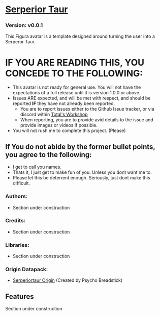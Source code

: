 # [Serperior Taur](https://github.com/TotalTakeover/FiguraSerperiorTaurAvatar)
### Version: v0.0.1
This Figura avatar is a template designed around turning the user into a Serperor Taur.

# IF YOU ARE READING THIS, YOU CONCEDE TO THE FOLLOWING:
- This avatar is not ready for general use. You will not have the expectations of a full release until it is version 1.0.0 or above.
- Issues ARE expected, and will be met with respect, and should be reported __IF__ they have not already been reported.
  - You are to report issues either to the Github Issue tracker, or via discord within [Total's Workshop](https://discord.com/channels/1129805506354085959/1251634293235646565)
  - When reporting, you are to provide avid details to the issue and provide images or videos if possible.
- You will not rush me to complete this project. (Please)

## If You do not abide by the former bullet points, you agree to the following:
- I get to call you names.
- Thats it, I just get to make fun of you. Unless you dont want me to.
- Please let this be deterrent enough. Seriously, just dont make this difficult.

### Authors:
- Section under construction

### Credits:
- Section under construction

### Libraries:
- Section under construction

### Origin Datapack:
- [Serperiortaur Origin](https://github.com/PsychoBreadstick/Serperiortaur-Origin) (Created by Psycho Breadstick)

## Features
Section under construction
